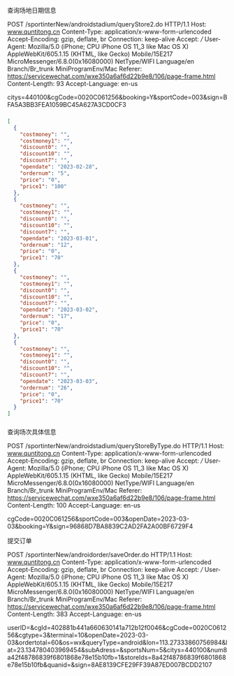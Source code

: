 查询场地日期信息

POST /sportinterNew/androidstadium/queryStore2.do HTTP/1.1
Host: www.quntitong.cn
Content-Type: application/x-www-form-urlencoded
Accept-Encoding: gzip, deflate, br
Connection: keep-alive
Accept: _/_
User-Agent: Mozilla/5.0 (iPhone; CPU iPhone OS 11_3 like Mac OS X) AppleWebKit/605.1.15 (KHTML, like Gecko) Mobile/15E217 MicroMessenger/6.8.0(0x16080000) NetType/WIFI Language/en Branch/Br_trunk MiniProgramEnv/Mac
Referer: https://servicewechat.com/wxe350a6af6d22b9e8/106/page-frame.html
Content-Length: 93
Accept-Language: en-us

citys=440100&cgCode=0020C061256&booking=Y&sportCode=003&sign=BFA5A3BB3FEA1059BC45A627A3CD0CF3

###

```json
[
  {
    "costmoney": "",
    "costmoney1": "",
    "discount0": "",
    "discount10": "",
    "discount7": "",
    "opendate": "2023-02-28",
    "ordernum": "5",
    "price": "0",
    "price1": "100"
  },
  {
    "costmoney": "",
    "costmoney1": "",
    "discount0": "",
    "discount10": "",
    "discount7": "",
    "opendate": "2023-03-01",
    "ordernum": "12",
    "price": "0",
    "price1": "70"
  },
  {
    "costmoney": "",
    "costmoney1": "",
    "discount0": "",
    "discount10": "",
    "discount7": "",
    "opendate": "2023-03-02",
    "ordernum": "17",
    "price": "0",
    "price1": "70"
  },
  {
    "costmoney": "",
    "costmoney1": "",
    "discount0": "",
    "discount10": "",
    "discount7": "",
    "opendate": "2023-03-03",
    "ordernum": "26",
    "price": "0",
    "price1": "70"
  }
]
```

###

查询场次具体信息

POST /sportinterNew/androidstadium/queryStoreByType.do HTTP/1.1
Host: www.quntitong.cn
Content-Type: application/x-www-form-urlencoded
Accept-Encoding: gzip, deflate, br
Connection: keep-alive
Accept: _/_
User-Agent: Mozilla/5.0 (iPhone; CPU iPhone OS 11_3 like Mac OS X) AppleWebKit/605.1.15 (KHTML, like Gecko) Mobile/15E217 MicroMessenger/6.8.0(0x16080000) NetType/WIFI Language/en Branch/Br_trunk MiniProgramEnv/Mac
Referer: https://servicewechat.com/wxe350a6af6d22b9e8/106/page-frame.html
Content-Length: 100
Accept-Language: en-us

cgCode=0020C061256&sportCode=003&openDate=2023-03-03&booking=Y&sign=96868D7BA8839C2AD2FA2A00BF6729F4

提交订单

POST /sportinterNew/androidorder/saveOrder.do HTTP/1.1
Host: www.quntitong.cn
Content-Type: application/x-www-form-urlencoded
Accept-Encoding: gzip, deflate, br
Connection: keep-alive
Accept: _/_
User-Agent: Mozilla/5.0 (iPhone; CPU iPhone OS 11_3 like Mac OS X) AppleWebKit/605.1.15 (KHTML, like Gecko) Mobile/15E217 MicroMessenger/6.8.0(0x16080000) NetType/WIFI Language/en Branch/Br_trunk MiniProgramEnv/Mac
Referer: https://servicewechat.com/wxe350a6af6d22b9e8/106/page-frame.html
Content-Length: 383
Accept-Language: en-us

userID=&cgId=402881b441a660630141a712b12f0046&cgCode=0020C061256&cgtype=3&terminal=10&openDate=2023-03-03&ordertotal=60&os=wx&queryType=android&lon=113.27333860756984&lat=23.134780403969454&subAdress=&sportsNum=5&citys=440100&num8a42f48786839f6801868e78e15b10fb=1&storeIds=8a42f48786839f6801868e78e15b10fb&quanid=&sign=8AE8139CFE29FF39A87ED007BCDD2107
